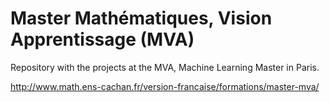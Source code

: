 # Master Mathématiques, Vision Apprentissage (MVA)
Repository with the projects at the MVA, Machine Learning Master in Paris.

http://www.math.ens-cachan.fr/version-francaise/formations/master-mva/
